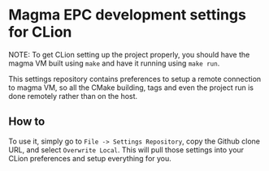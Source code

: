 # Magma EPC development settings for CLion

NOTE: To get CLion setting up the project properly, you should have the magma VM built using `make` and have it running using `make run`.

This settings repository contains preferences to setup a remote connection to magma VM, so all the CMake building, tags and even the project run is done remotely rather than on the host.

## How to

To use it, simply go to `File -> Settings Repository`, copy the Github clone URL, and select `Overwrite Local`. This will pull those settings into your CLion preferences and setup everything for you.

